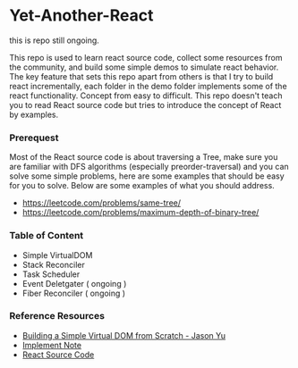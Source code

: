 # Yet-Another-React

this is repo still ongoing.

This repo is used to learn react source code, collect some resources from the community, and build some simple demos to simulate react behavior. The key feature that sets this repo apart from others is that I try to build react incrementally, each folder in the demo folder implements some of the react functionality. Concept from easy to difficult. This repo doesn't teach you to read React source code but tries to introduce the concept of React by examples.

### Prerequest

Most of the React source code is about traversing a Tree, make sure you are familiar with DFS algorithms (especially preorder-traversal) and you can solve some simple problems, here are some examples that should be easy for you to solve. Below are some examples of what you should address.

- https://leetcode.com/problems/same-tree/
- https://leetcode.com/problems/maximum-depth-of-binary-tree/

### Table of Content

- Simple VirtualDOM
- Stack Reconciler
- Task Scheduler
- Event Deletgater ( ongoing  )
- Fiber Reconciler ( ongoing )

### Reference Resources

- [Building a Simple Virtual DOM from Scratch - Jason Yu](https://www.youtube.com/watch?v=85gJMUEcnkc)
- [Implement Note](https://zh-hant.reactjs.org/docs/implementation-notes.html)
- [React Source Code](https://github.com/facebook/react)
